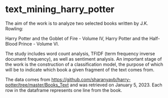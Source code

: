 # text_mining_harry_potter

The aim of the work is to analyze two selected books written by J.K. Rowling:

Harry Potter and the Goblet of Fire - Volume IV,
Harry Potter and the Half-Blood Prince - Volume VI.

The study includes word count analysis, TFIDF (term frequency inverse document frequency), as well as sentiment analysis. An important stage of the work is the construction of a classification model, the purpose of which will be to indicate which book a given fragment of the text comes from. 

The data comes from https://github.com/sharanyavb/harry-potter/tree/master/Books_Text and was retrieved on January 5, 2023. Each row in the dataframe represents one line from the book.
